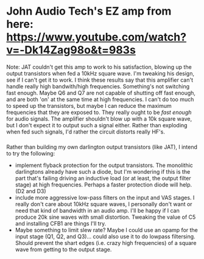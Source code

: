 # John Audio Tech's EZ amp from here: https://www.youtube.com/watch?v=-Dk14Zag98o&t=983s

Note: JAT couldn't get this amp to work to his satisfaction, blowing up the output transistors when fed a 10kHz square wave. I'm tweaking his design, see if I can't get it to work. I think these results say that this amplifier can't handle really high bandwith/high frequencies. Something's not switching fast enough. Maybe Q6 and Q7 are not capable of shutting off fast enough, and are both 'on' at the same time at high frequencies. I can't do too much to speed up the transistors, but maybe I can reduce the maximum frequencies that they are exposed to. They really ought to be *fast enough* for audio signals. The amplifier shouldn't blow up with a 10k square wave, but I don't expect it to output such a signal either. Rather than exploding when fed such signals, I'd rather the circuit distorts really HF's.


###
Rather than building my own darlington output transistors (like JAT), I intend to try the following:
- implement flyback protection for the output transistors. The monolithic darlingtons already have such a diode, but I'm wondering if this is the part that's failing driving an inductive load (or at least, the output filter stage) at high frequencies. Perhaps a faster protection diode will help. (D2 and D3)
- include more aggressive low-pass filters on the input and VAS stages. I really don't care about 10kHz square waves, I personally don't want or need that kind of bandwidth in an audio amp. I'll be happy if I can produce 20k sine waves with small distortion. Tweaking the value of C5 and installing CFB1 are things I'll try.
- Maybe something to limit slew rate? Maybe I could use an opamp for the input stage (Q1, Q2, and Q3)... could also use it to do lowpass filtersing. Should prevent the shart edges (i.e. crazy high frequencies) of a square wave from getting to the output stage.
